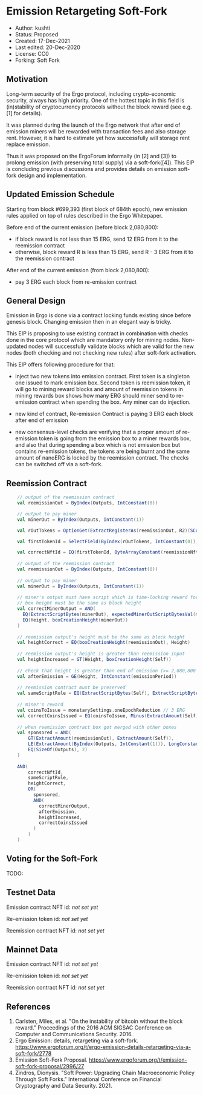Emission  Retargeting Soft-Fork
===============================

* Author: kushti
* Status: Proposed
* Created: 17-Dec-2021
* Last edited: 20-Dec-2020
* License: CC0
* Forking: Soft Fork


Motivation 
----------

Long-term security of the Ergo protocol, including crypto-economic security, always has high priority. 
 One of the hottest topic in this field is (in)stability of cryptocurrency protocols without the block 
 reward (see e.g. [1] for details). 
 
It was planned during the launch of the Ergo network that after end of emission miners will be rewarded with 
transaction fees and also storage rent. However, it is hard to estimate yet how successfully will storage rent replace
emission. 

Thus it was proposed on the ErgoForum informally (in [2] and [3]) to prolong emission (with preserving total supply) 
via a soft-fork([4]). This EIP is concluding previous discussions and provides details on emission soft-fork 
design and implementation.

Updated Emission Schedule
-------------------------

Starting from block #699,393 (first block of 684th epoch), new emission rules applied on top of rules described in the 
Ergo Whitepaper.

Before end of the current emission (before block 2,080,800):

* if block reward is not less than 15 ERG, send 12 ERG from it to the reemission contract
* otherwise, block reward R is less than 15 ERG, send R - 3 ERG from it to the reemission contract

After end of the current emission (from block 2,080,800):

* pay 3 ERG each block from re-emission contract

General Design
--------------

Emission in Ergo is done via a contract locking funds existing since before genesis block. Changing emission then in
an elegant way is tricky. 

This EIP is proposing to use existing contract in combination with checks done in the core protocol which are mandatory 
only for mining nodes. Non-updated nodes will successfully validate blocks which are valid for the new nodes (both 
checking and not checking new rules) after soft-fork activation.

This EIP offers following procedure for that:

* inject two new tokens into emission contract. First token is a singleton one issued to mark emission box. Second token
is reemission token, it will go to mining reward blocks and amount of reemission tokens in mining rewards box shows how 
many ERG should miner send to re-emission contract when spending the box. Any miner can do injection.

* new kind of contract, Re-emission Contract is paying 3 ERG each block after end of emission

* new consensus-level checks are verifying that a proper amount of re-emission token is going from the emission box to 
a miner rewards box, and also that during spending a box which is not emission box but contains re-emission tokens, 
the tokens are being burnt and the same amount of nanoERG is locked by the reemission contract. 
The checks can be switched off via a soft-fork.

 

Reemission Contract
-------------------

```scala
    // output of the reemission contract
    val reemissionOut = ByIndex(Outputs, IntConstant(0))

    // output to pay miner
    val minerOut = ByIndex(Outputs, IntConstant(1))

    val rOutTokens = OptionGet(ExtractRegisterAs(reemissionOut, R2)(SCollection(STuple(SCollection(SByte), SLong))))

    val firstTokenId = SelectField(ByIndex(rOutTokens, IntConstant(0)), 0.toByte)

    val correctNftId = EQ(firstTokenId, ByteArrayConstant(reemissionNftId))
    
    // output of the reemission contract
    val reemissionOut = ByIndex(Outputs, IntConstant(0))
    
    // output to pay miner
    val minerOut = ByIndex(Outputs, IntConstant(1))
    
    // miner's output must have script which is time-locking reward for miner's pubkey
    // box height must be the same as block height
    val correctMinerOutput = AND(
      EQ(ExtractScriptBytes(minerOut), expectedMinerOutScriptBytesVal(monetarySettings.minerRewardDelay, MinerPubkey)),
      EQ(Height, boxCreationHeight(minerOut))
    )
    
    // reemission output's height must be the same as block height
    val heightCorrect = EQ(boxCreationHeight(reemissionOut), Height)
    
    // reemission output's height is greater than reemission input
    val heightIncreased = GT(Height, boxCreationHeight(Self))
    
    // check that height is greater than end of emission (>= 2,080,800 for the mainnet)
    val afterEmission = GE(Height, IntConstant(emissionPeriod))
    
    // reemission contract must be preserved
    val sameScriptRule = EQ(ExtractScriptBytes(Self), ExtractScriptBytes(reemissionOut))
    
    // miner's reward
    val coinsToIssue = monetarySettings.oneEpochReduction // 3 ERG
    val correctCoinsIssued = EQ(coinsToIssue, Minus(ExtractAmount(Self), ExtractAmount(reemissionOut)))
    
    // when reemission contract box got merged with other boxes
    val sponsored = AND(
        GT(ExtractAmount(reemissionOut), ExtractAmount(Self)),
        LE(ExtractAmount(ByIndex(Outputs, IntConstant(1))), LongConstant(10000000)), // 0.01 ERG
        EQ(SizeOf(Outputs), 2)
    )
    
    AND(
        correctNftId,
        sameScriptRule,
        heightCorrect,
        OR(
          sponsored,
          AND(
            correctMinerOutput,
            afterEmission,
            heightIncreased,
            correctCoinsIssued
          )
        )
    )
```

Voting for the Soft-Fork
------------------------

TODO: 


Testnet Data
------------ 

Emission contract NFT id: *not set yet*

Re-emission token id: *not set yet*

Reemission contract NFT id: *not set yet*


Mainnet Data
------------

Emission contract NFT id: *not set yet*

Re-emission token id: *not set yet*

Reemission contract NFT id: *not set yet*


References
----------

1. Carlsten, Miles, et al. "On the instability of bitcoin without the block reward." Proceedings of the 2016 ACM SIGSAC Conference on Computer and Communications Security. 2016.
2. Ergo Emission: details, retargeting via a soft-fork. https://www.ergoforum.org/t/ergo-emission-details-retargeting-via-a-soft-fork/2778
3. Emission Soft-Fork Proposal. https://www.ergoforum.org/t/emission-soft-fork-proposal/2996/27
4. Zindros, Dionysis. "Soft Power: Upgrading Chain Macroeconomic Policy Through Soft Forks." International Conference on Financial Cryptography and Data Security. 2021.